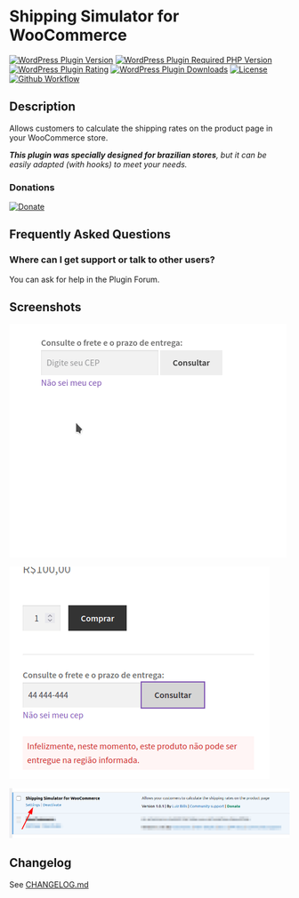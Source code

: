 # Shipping Simulator for WooCommerce

[![WordPress Plugin Version](https://img.shields.io/wordpress/plugin/v/shipping-simulator-for-woocommerce?label=Plugin%20Version&logo=wordpress&style=flat-square)](https://wordpress.org/plugins/shipping-simulator-for-woocommerce/)
[![WordPress Plugin Required PHP Version](https://img.shields.io/wordpress/plugin/required-php/shipping-simulator-for-woocommerce?label=PHP%20Required&logo=php&logoColor=white&style=flat-square)](https://wordpress.org/plugins/shipping-simulator-for-woocommerce/)
[![WordPress Plugin Rating](https://img.shields.io/wordpress/plugin/stars/shipping-simulator-for-woocommerce?label=Plugin%20Rating&logo=wordpress&style=flat-square)](https://wordpress.org/support/plugin/shipping-simulator-for-woocommerce/reviews/)
[![WordPress Plugin Downloads](https://img.shields.io/wordpress/plugin/dt/shipping-simulator-for-woocommerce.svg?label=Downloads&logo=wordpress&style=flat-square)](https://wordpress.org/plugins/shipping-simulator-for-woocommerce/advanced/)
[![License](https://img.shields.io/badge/LICENSE-GPLv3-blue?style=flat-square)](/LICENSE)
[![Github Workflow](https://img.shields.io/github/workflow/status/luizbills/shipping-simulator-for-woocommerce/CI?label=CI&logo=github&style=flat-square)](https://github.com/luizbills/shipping-simulator-for-woocommerce/actions/workflows/main.yml)

## Description

Allows customers to calculate the shipping rates on the product page in your WooCommerce store.

_**This plugin was specially designed for brazilian stores**, but it can be easily adapted (with hooks) to meet your needs._
### Donations

[![Donate](https://img.shields.io/badge/SUPPORT%20ME-DONATE-2b8a3e?style=for-the-badge)](https://luizpb.com/donate/)

## Frequently Asked Questions

### Where can I get support or talk to other users?

You can ask for help in the Plugin Forum.

## Screenshots

![Shipping simulator demo (in portuguese)](/.wordpress-org/screenshot-1.gif)

![Shipping simulator without results (in portuguese)](/.wordpress-org/screenshot-2.png)

![Plugin settings page link](/.wordpress-org/screenshot-3.png)

## Changelog

See [CHANGELOG.md](/CHANGELOG.md)
